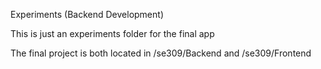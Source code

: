 Experiments (Backend Development)

This is just an experiments folder for the final app

The final project is both located in 
      /se309/Backend
      and
      /se309/Frontend
